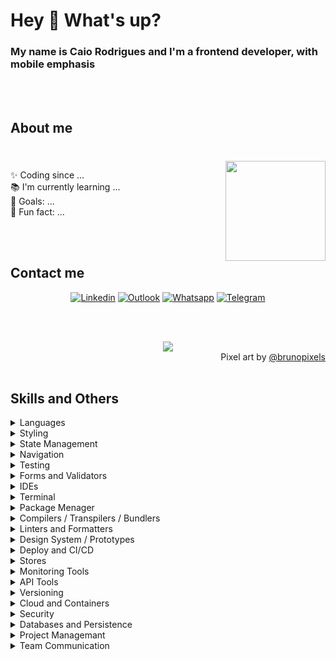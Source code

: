 <h1 align="left">Hey 👋 What's up?</h1>
<h3 align="left">My name is Caio Rodrigues and I'm a frontend developer, with mobile emphasis</h3>
</br>
</br>

<h2 align="left">About me</h2>

###
</br>
  <img align="right" height="160" src="https://media1.giphy.com/media/v1.Y2lkPTc5MGI3NjExNzNsZHEzbm56emFjNng1Y3B3Y29saWdudWVoMmZ2MXlkMjcycHQzYiZlcD12MV9pbnRlcm5hbF9naWZfYnlfaWQmY3Q9Zw/bGgsc5mWoryfgKBx1u/giphy.gif"  />
  <p align="left">
    ✨ Coding since ... 
    <br>📚 I'm currently learning ...
    <br>🎯 Goals: ...
    <br>🎲 Fun fact: ...
  </p>
</br></br>
<h2 align="left">Contact me</h2>
<div align="center">
  
  [![Linkedin](https://img.shields.io/badge/-LinkedIn-blue?style=flat&logo=Linkedin&logoColor=white)](https://www.linkedin.com/in/caio-rodrigues-cruz-francisco/)
  [![Outlook](https://img.shields.io/badge/-Outlook-0078D4?style=flat&logo=Microsoft-Outlook&logoColor=white)](mailto:caiorodrigues@hotmail.com)
  [![Whatsapp](https://img.shields.io/badge/-Whatsapp-25D366?style=flat&logo=Whatsapp&logoColor=white)](https://wa.me/5515991167947)
  [![Telegram](https://img.shields.io/badge/-Telegram-26A5E4?style=flat&logo=Telegram&logoColor=white)](https://t.me/caiorodr)
  
</br></br>
<div align="center">
  <img src="https://64.media.tumblr.com/61d4fea89f86eb4cb5a7e616d9cd4832/tumblr_owi25v6uAo1r4gsiio1_1280.gifv" />
</div>
<div align="right">
  Pixel art by <a href="https://brunopixels.tumblr.com/">@brunopixels</a>
</div>
<div align='left'>
</br>
  
  ## Skills and Others
  <details><summary>Languages</summary>
    </br>
    <img src="https://img.shields.io/badge/JavaScript-F9DC3e?style=for-the-badge&logo=JavaScript&logoColor=black" />
    <img src="https://img.shields.io/badge/TypeScript-007ACC?style=for-the-badge&logo=typescript&logoColor=white" /> 
    <img src="https://img.shields.io/badge/React-20232A?style=for-the-badge&logo=react&logoColor=61DAFB" />
    <img src="https://img.shields.io/badge/React_Native-20232A?style=for-the-badge&logo=react&logoColor=61DAFB" />
    <img src="https://img.shields.io/badge/Objective_C-06c?style=for-the-badge&logo=objectivec&logoColor=61DAFB" />
    <img src="https://img.shields.io/badge/Swift-FA7343?style=for-the-badge&logo=swift&logoColor=white" />
    <img src="https://img.shields.io/badge/Java-F9DC3e?style=for-the-badge&logo=java&logoColor=white" />
    <img src="https://img.shields.io/badge/Kotlin-0095D5?&style=for-the-badge&logo=kotlin&logoColor=white" />
    <img src="https://img.shields.io/badge/Markdown-000000?style=for-the-badge&logo=markdown&logoColor=white" />
  </details>
  <details><summary>Styling</summary>
    </br>
    <img src="https://img.shields.io/badge/CSS3-1572B6?style=for-the-badge&logo=css3&logoColor=white" />
    <img src="https://img.shields.io/badge/styled--components-DB7093?style=for-the-badge&logo=styled-components&logoColor=white" />
    <img src="https://img.shields.io/badge/Material--UI-007FFF?style=for-the-badge&logo=mui&logoColor=white" />
    <img src="https://img.shields.io/badge/Tailwind_CSS-38B2AC?style=for-the-badge&logo=tailwind-css&logoColor=white" />
  </details>
  <details><summary>State Management</summary>
    </br>
    <img src="https://img.shields.io/badge/Redux-593D88?style=for-the-badge&logo=redux&logoColor=white" />
    <img src="https://img.shields.io/badge/zustand-F7DF1E?style=for-the-badge&logo=zustand&logoColor=white" />
    <img src="https://img.shields.io/badge/React%20Query-EF4444?style=for-the-badge&logo=react-query&logoColor=white" />
  </details>
  <details><summary>Navigation</summary>
    </br>
    <img src="https://img.shields.io/badge/React%20Navigation-613cc4?style=for-the-badge&logo=react-navigation&logoColor=white" />
    <img src="https://img.shields.io/badge/React_Router-CA4245?style=for-the-badge&logo=react-router&logoColor=white" />
  </details>
  <details><summary>Testing</summary>
    </br>
    <img src="https://img.shields.io/badge/Jest-C21325?style=for-the-badge&logo=Jest&logoColor=white" />
    <img src="https://img.shields.io/badge/testing%20library-E33332?style=for-the-badge&logo=testing-library&logoColor=white" />
    <img src="https://img.shields.io/badge/Detox-0C6EFC?style=for-the-badge&logo=wix&logoColor=white" />
  </details>
  <details><summary>Forms and Validators</summary>
    </br>
    <img src="https://img.shields.io/badge/React%20Hook%20Form-ec5990?style=for-the-badge&logo=react-hook-form&logoColor=white" />
    <img src="https://img.shields.io/badge/Zod-1572B6?style=for-the-badge&logo=zod&logoColor=white" />
  </details>
  <details><summary>IDEs</summary>
    </br>
    <img src="https://img.shields.io/badge/Visual_Studio_Code-0078D4?style=for-the-badge&logo=visual%20studio%20code&logoColor=white" /> 
    <img src="https://img.shields.io/badge/Android_Studio-3DDC84?style=for-the-badge&logo=android-studio&logoColor=white" /> 
    <img src="https://img.shields.io/badge/Xcode-007ACC?style=for-the-badge&logo=Xcode&logoColor=white" />
  </details>
  <details><summary>Terminal</summary>
    </br>
    <img src="https://img.shields.io/badge/GNU%20Bash-4EAA25?style=for-the-badge&logo=GNU%20Bash&logoColor=white" /> 
    <img src="https://img.shields.io/badge/iTerm2-000000?style=for-the-badge&logo=iterm2&logoColor=white" />
    <img src="https://img.shields.io/badge/powershell-5391FE?style=for-the-badge&logo=powershell&logoColor=white" /> 
    <img src="https://img.shields.io/badge/windows%20terminal-4D4D4D?style=for-the-badge&logo=windows%20terminal&logoColor=white" />
  </details>
  <details><summary>Package Menager</summary>
    </br>
    <img src="https://img.shields.io/badge/npm-CB3837?style=for-the-badge&logo=npm&logoColor=white" /> 
    <img src="https://img.shields.io/badge/yarn-2C8EBB?style=for-the-badge&logo=yarn&logoColor=white" /> 
    <img src="https://img.shields.io/badge/pnpm-F69220?style=for-the-badge&logo=pnpm&logoColor=white" /> 
  </details>
  <details><summary>Compilers / Transpilers / Bundlers</summary>
    </br>
    <img src="https://img.shields.io/badge/Babel-F9DC3e?style=for-the-badge&logo=babel&logoColor=black" />
    <img src="https://img.shields.io/badge/Webpack-2b3a42?style=for-the-badge&logo=webpack&logoColor=1a6bac" />
    <img src="https://img.shields.io/badge/Gradle-02303A.svg?style=for-the-badge&logo=Gradle&logoColor=white" />
  </details>
  <details><summary>Linters and Formatters</summary>
    </br>
    <img src="https://img.shields.io/badge/eslint-3A33D1?style=for-the-badge&logo=eslint&logoColor=white" /> 
    <img src="https://img.shields.io/badge/prettier-1A2C34?style=for-the-badge&logo=prettier&logoColor=F7BA3E" /> 
    <img src="https://img.shields.io/badge/SonarLint-CB2029?style=for-the-badge&logo=sonarlint&logoColor=white" />
  </details>
  <details><summary>Design System / Prototypes</summary>
    </br>
    <img src="https://img.shields.io/badge/Figma-F24E1E?style=for-the-badge&logo=figma&logoColor=white" /> 
    <img src="https://img.shields.io/badge/Sketch-FFB387?style=for-the-badge&logo=sketch&logoColor=black" />
    <img src="https://img.shields.io/badge/Storybook-ff4785?style=for-the-badge&logo=storybook&logoColor=white" />
  </details>
  <details><summary>Deploy and CI/CD</summary>
    </br>
    <img src="https://img.shields.io/badge/NX_Workspace-143157?style=for-the-badge&logo=NX&logoColor=white" />
    <img src="https://img.shields.io/badge/Bitrise-683D87?style=for-the-badge&logo=bitrise&logoColor=white" />
    <img src="https://img.shields.io/badge/Jenkins-D24939?style=for-the-badge&logo=Jenkins&logoColor=white" />
    <img src="https://img.shields.io/badge/App%20Center-CB2E6D?style=for-the-badge&logo=visualstudioappcenter&logoColor=white" />
    <img src="https://img.shields.io/badge/Heroku-430098?style=for-the-badge&logo=heroku&logoColor=white" />
  </details>
  <details><summary>Stores</summary>
    </br>
    <img src="https://img.shields.io/badge/AppStore-0D96F6?style=for-the-badge&logo=appstore&logoColor=white" />
    <img src="https://img.shields.io/badge/Google%20Play-414141?style=for-the-badge&logo=googleplay&logoColor=white" />
  </details>
  <details><summary>Monitoring Tools</summary>
    </br>
    <img src="https://img.shields.io/badge/Dynatrace-1496FF?style=for-the-badge&logo=dynatrace&logoColor=white" />
    <img src="https://img.shields.io/badge/Sentry-362D59?style=for-the-badge&logo=sentry&logoColor=white" />
    <img src="https://img.shields.io/badge/Firebase-039BE5?style=for-the-badge&logo=Firebase&logoColor=white" />
  </details>
  <details><summary>API Tools</summary>
    </br>
    <img src="https://img.shields.io/badge/Postman-FF6C37?style=for-the-badge&logo=postman&logoColor=white" /> 
    <img src="https://img.shields.io/badge/Insomnia-4000BF?logo=insomnia&logoColor=white&style=for-the-badge" />
    <img src="https://img.shields.io/badge/-Swagger-%23Clojure?style=for-the-badge&logo=swagger&logoColor=white" />
  </details>
  <details><summary>Versioning</summary>
    </br>
    <img src="https://img.shields.io/badge/GIT-E44C30?style=for-the-badge&logo=git&logoColor=white" />
    <img src="https://img.shields.io/badge/GITHUB-181717?style=for-the-badge&logo=github&logoColor=white" />
  </details>
  <details><summary>Cloud and Containers</summary>
    </br>
    <img src="https://img.shields.io/badge/docker-%230db7ed.svg?style=for-the-badge&logo=docker&logoColor=white" /> 
    <img src="https://img.shields.io/badge/Supabase-181818?style=for-the-badge&logo=supabase&logoColor=white" />
  </details>
  <details><summary>Security</summary>
    </br>
    <img src="https://img.shields.io/badge/json%20web%20tokens-323330?style=for-the-badge&logo=json-web-tokens&logoColor=pink" />
  </details>
  <details><summary>Databases and Persistence</summary>
    </br>
    <img src="https://img.shields.io/badge/PostgreSQL-316192?style=for-the-badge&logo=postgresql&logoColor=white" />
    <img src="https://img.shields.io/badge/MariaDB-003545?style=for-the-badge&logo=mariadb&logoColor=white" />
    <img src="https://img.shields.io/badge/Microsoft_SQL_Server-CC2927?style=for-the-badge&logo=microsoft-sql-server&logoColor=white" />
    <img src="https://img.shields.io/badge/MySQL-00000F?style=for-the-badge&logo=mysql&logoColor=white" />
    <img src="https://img.shields.io/badge/Oracle-F80000?style=for-the-badge&logo=oracle&logoColor=white" />
    <img src="https://img.shields.io/badge/MongoDB-4EA94B?style=for-the-badge&logo=mongodb&logoColor=white" /> 
    <img src="https://img.shields.io/badge/SQLite-07405E?style=for-the-badge&logo=sqlite&logoColor=white" />
    <img src="https://img.shields.io/badge/sequelize-323330?style=for-the-badge&logo=sequelize&logoColor=blue" />
    <img src="https://img.shields.io/badge/redis-%23DD0031.svg?&style=for-the-badge&logo=redis&logoColor=white" />
    <img src="https://img.shields.io/badge/Prisma-3982CE?style=for-the-badge&logo=Prisma&logoColor=white" />
  </details>
  <details><summary>Project Managemant</summary>
    </br>
    <img src="https://img.shields.io/badge/Jira-0052CC?style=for-the-badge&logo=Jira&logoColor=white" />
    <img src="https://img.shields.io/badge/Trello-0052CC?style=for-the-badge&logo=trello&logoColor=white" /> 
    <img src="https://img.shields.io/badge/confluence-%23172BF4.svg?style=for-the-badge&logo=confluence&logoColor=white" /> 
    <img src="https://img.shields.io/badge/Notion-000000?style=for-the-badge&logo=notion&logoColor=white" /> 
    <img src="https://img.shields.io/badge/Miro-050038?style=for-the-badge&logo=Miro&logoColor=white" /> 
  </details>
  <details><summary>Team Communication</summary>
    </br>
    <img src="https://img.shields.io/badge/Slack-611f69?style=for-the-badge&logo=slack" />
    <img src="https://img.shields.io/badge/Teams-6264A7?style=for-the-badge&logo=microsoftteams&logoColor=white" />
    <img src="https://img.shields.io/badge/Meet-00897B?style=for-the-badge&logo=googlemeet&logoColor=white" />
    <img src="https://img.shields.io/static/v1?message=Discord&logo=discord&label=&color=5865F2&logoColor=white&labelColor=&style=for-the-badge" />
  </details>
  </br>
</div>
</br>
</br>
<!--<img alt="snake eating my contributions" src="https://raw.githubusercontent.com/caiorodrigues/caiorodrigues/output/github-contribution-grid-snake.svg" /> -->
